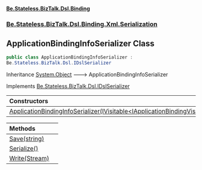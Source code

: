 #### [Be.Stateless.BizTalk.Dsl.Binding](README.md 'README')
### [Be.Stateless.BizTalk.Dsl.Binding.Xml.Serialization](Be.Stateless.BizTalk.Dsl.Binding.Xml.Serialization.md 'Be.Stateless.BizTalk.Dsl.Binding.Xml.Serialization')

## ApplicationBindingInfoSerializer Class

```csharp
public class ApplicationBindingInfoSerializer :
Be.Stateless.BizTalk.Dsl.IDslSerializer
```

Inheritance [System.Object](https://docs.microsoft.com/en-us/dotnet/api/System.Object 'System.Object') &#129106; ApplicationBindingInfoSerializer

Implements [Be.Stateless.BizTalk.Dsl.IDslSerializer](https://docs.microsoft.com/en-us/dotnet/api/Be.Stateless.BizTalk.Dsl.IDslSerializer 'Be.Stateless.BizTalk.Dsl.IDslSerializer')

| Constructors | |
| :--- | :--- |
| [ApplicationBindingInfoSerializer(IVisitable&lt;IApplicationBindingVisitor&gt;)](ApplicationBindingInfoSerializer.ApplicationBindingInfoSerializer(IVisitable_IApplicationBindingVisitor_).md 'Be.Stateless.BizTalk.Dsl.Binding.Xml.Serialization.ApplicationBindingInfoSerializer.ApplicationBindingInfoSerializer(Be.Stateless.BizTalk.Dsl.IVisitable<Be.Stateless.BizTalk.Dsl.Binding.IApplicationBindingVisitor>)') | |

| Methods | |
| :--- | :--- |
| [Save(string)](ApplicationBindingInfoSerializer.Save(string).md 'Be.Stateless.BizTalk.Dsl.Binding.Xml.Serialization.ApplicationBindingInfoSerializer.Save(string)') | |
| [Serialize()](ApplicationBindingInfoSerializer.Serialize().md 'Be.Stateless.BizTalk.Dsl.Binding.Xml.Serialization.ApplicationBindingInfoSerializer.Serialize()') | |
| [Write(Stream)](ApplicationBindingInfoSerializer.Write(Stream).md 'Be.Stateless.BizTalk.Dsl.Binding.Xml.Serialization.ApplicationBindingInfoSerializer.Write(System.IO.Stream)') | |
